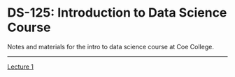 # DS-125: Introduction to Data Science Course

Notes and materials for the intro to data science course at Coe College.

---

[Lecture 1](/lecture_01/index.md)
